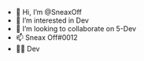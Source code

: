 - 👋 Hi, I’m @SneaxOff
- 👀 I’m interested in Dev
- 💞️ I’m looking to collaborate on 5-Dev
- 📫 Sneax Off#0012
- 👨‍💻 Dev
